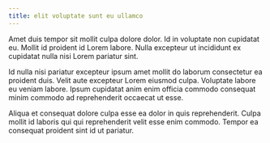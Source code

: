 ```yaml
---
title: elit voluptate sunt eu ullamco
---
```


Amet duis tempor sit mollit culpa dolore dolor. Id in voluptate non cupidatat eu. Mollit id proident id Lorem labore. Nulla excepteur ut incididunt ex cupidatat nulla nisi Lorem pariatur sint.

Id nulla nisi pariatur excepteur ipsum amet mollit do laborum consectetur ea proident duis. Velit aute excepteur Lorem eiusmod culpa. Voluptate labore eu veniam labore. Ipsum cupidatat anim enim officia commodo consequat minim commodo ad reprehenderit occaecat ut esse.

Aliqua et consequat dolore culpa esse ea dolor in quis reprehenderit. Culpa mollit id laboris qui qui reprehenderit velit esse enim commodo. Tempor ea consequat proident sint id ut pariatur.